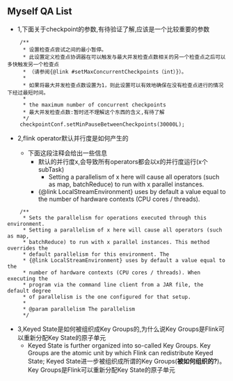  ## Myself QA List

- 1,下面关于checkpoint的参数,有待验证了解,应该是一个比较重要的参数
```
    /**
     * 设置检查点尝试之间的最小暂停。
     * 此设置定义检查点协调器在可以触发与最大并发检查点数相关的另一个检查点之后可以多快触发另一个检查点
     * （请参阅{@link #setMaxConcurrentCheckpoints（int）}）。
     * 
     * 如果将最大并发检查点数设置为1，则此设置可以有效地确保在没有检查点进行的情况下经过最短时间。
     * 
     * the maximum number of concurrent checkpoints
     * 最大并发检查点数:暂时还不理解这个东西的含义,有待了解
     */
    checkpointConf.setMinPauseBetweenCheckpoints(30000L);
```

- 2,flink operator默认并行度是如何产生的

  - 下面这段注释会给出一些信息
    - 默认的并行度x,会导致所有operators都会以x的并行度运行(x个subTask)
      - Setting a parallelism of x here will cause all operators (such as map, batchReduce) to run with x parallel instances.
    - {@link LocalStreamEnvironment} uses by default a value equal to the number of hardware contexts (CPU cores / threads).
```
	/**
	 * Sets the parallelism for operations executed through this environment.
	 * Setting a parallelism of x here will cause all operators (such as map,
	 * batchReduce) to run with x parallel instances. This method overrides the
	 * default parallelism for this environment. The
	 * {@link LocalStreamEnvironment} uses by default a value equal to the
	 * number of hardware contexts (CPU cores / threads). When executing the
	 * program via the command line client from a JAR file, the default degree
	 * of parallelism is the one configured for that setup.
	 *
	 * @param parallelism The parallelism
	 */
```

- 3,Keyed State是如何被组织成Key Groups的,为什么说Key Groups是Flink可以重新分配Key State的原子单元
  - Keyed State is further organized into so-called Key Groups. Key Groups are the atomic unit by which Flink can redistribute Keyed State;
    Keyed State进一步被组织成所谓的Key Groups(**被如何组织的?**)。Key Groups是Flink可以重新分配Key State的原子单元